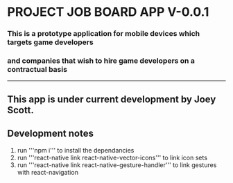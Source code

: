 # PROJECT JOB BOARD APP V-0.0.1
### This is a prototype application for mobile devices which targets game developers
### and companies that wish to hire game developers on a contractual basis
-------------------------------------------------------------------------------
This app is under current development by Joey Scott.
-------------------------------------------------------------------------------
## Development notes
1. run '''npm i''' to install the dependancies
2. run '''react-native link react-native-vector-icons''' to link icon sets
3. run '''react-native link react-native-gesture-handler''' to link gestures with react-navigation
